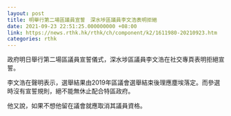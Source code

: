 ```yaml
---
layout: post
title: 明舉行第二場區議員宣誓　深水埗區議員李文浩表明拒絕
date: 2021-09-23 22:51:25.000000000 +08:00
link: https://news.rthk.hk/rthk/ch/component/k2/1611980-20210923.htm
categories: rthk
---
```


政府明日舉行第二場區議員宣誓儀式，深水埗區議員李文浩在社交專頁表明拒絕宣誓。

李文浩在聲明表示，選舉結果由2019年區議會選舉結束後理應塵埃落定。而參選時沒有宣誓規則，絕不能無休止配合特區政府。

他又說，如果不想他留在議會就應取消其議員資格。
